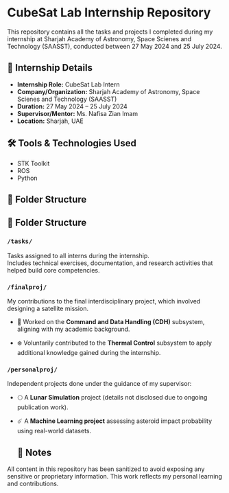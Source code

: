 # CubeSat Lab Internship Repository

This repository contains all the tasks and projects I completed during my internship at Sharjah Academy of Astronomy, Space Scienes and Technology (SAASST), conducted between 27 May 2024 and 25 July 2024.

## 💼 Internship Details

- **Internship Role:** CubeSat Lab Intern  
- **Company/Organization:** Sharjah Academy of Astronomy, Space Scienes and Technology (SAASST)
- **Duration:** 27 May 2024 – 25 July 2024 
- **Supervisor/Mentor:** Ms. Nafisa Zian Imam 
- **Location:** Sharjah, UAE

## 🛠️ Tools & Technologies Used

- STK Toolkit
- ROS
- Python

## 📂 Folder Structure

## 📂 Folder Structure

### `/tasks/`
Tasks assigned to all interns during the internship.  
Includes technical exercises, documentation, and research activities that helped build core competencies.

### `/finalproj/`
My contributions to the final interdisciplinary project, which involved designing a satellite mission.  
- 📡 Worked on the **Command and Data Handling (CDH)** subsystem, aligning with my academic background.
  
- ❄️ Voluntarily contributed to the **Thermal Control** subsystem to apply additional knowledge gained during the internship.

### `/personalproj/`
Independent projects done under the guidance of my supervisor:  
- 🌕 A **Lunar Simulation** project (details not disclosed due to ongoing publication work).
  
- ☄️ A **Machine Learning project** assessing asteroid impact probability using real-world datasets.

  ## 📝 Notes

All content in this repository has been sanitized to avoid exposing any sensitive or proprietary information. This work reflects my personal learning and contributions.


